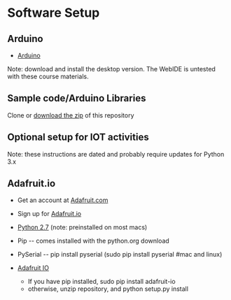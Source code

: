 # Software Setup
 ## Arduino
  * [Arduino](https://www.arduino.cc/en/Main/Software#download)
 
   Note: download and install the desktop version. The WebIDE is untested with these course materials.
   
 ## Sample code/Arduino Libraries
 Clone or [download the zip](https://github.com/osbock/RAF/archive/master.zip) of this repository
 
 
 ## Optional setup for IOT activities
 Note: these instructions are dated and probably require updates for Python 3.x
 ## Adafruit.io
   * Get an account at [Adafruit.com](https://adafruit.com)
   * Sign up for [Adafruit.io](https://io.adafruit.com/)
   
 * [Python 2.7](https://www.python.org/downloads/release/python-2713/) (note: preinstalled on most macs)
 * Pip -- comes installed with the python.org download
 * PySerial -- pip install pyserial (sudo pip install pyserial #mac and linux)
 * [Adafruit IO](https://github.com/adafruit/io-client-python)
   * If you have pip installed, sudo pip install adafruit-io
   * otherwise, unzip repository, and python setup.py install
